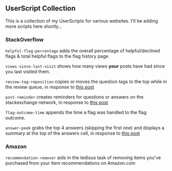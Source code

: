 ## UserScript Collection

This is a collection of my UserScripts for various websites. I'll be adding more scripts here shortly...

### StackOverflow

`helpful-flag-percentage` adds the overall percentage of helpful/declined flags & total helpful flags to the flag history page

`views-since-last-visit` shows how many views **your** posts have had since you last visited them.

`review-tag-reposition` copies or moves the question tags to the top while in the review queue, in response to [this post](https://meta.stackoverflow.com/questions/311043/show-tags-on-top-when-reviewing-questions)

`post-reminder` creates reminders for questions or answers on the stackexchange network, in response to [this post](https://meta.stackoverflow.com/questions/311424/follow-up-reminder-option-for-posts)

`flag-outcome-time` appends the time a flag was handled to the flag outcome. 

`answer-peek` grabs the top 4 answers (skipping the first one) and displays a summary at the top of the answers cell, in response to [this post](https://meta.stackoverflow.com/questions/313098/improving-answer-visibility-by-listing-top-answers-on-top)


### Amazon

`recommendation-remover` aids in the tedious task of removing items you've purchased from your item recommendations on Amazon.com
